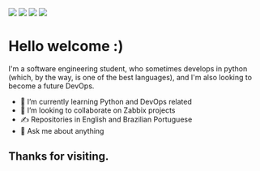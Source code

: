 [<img src="https://img.shields.io/badge/Gmail-D14836?style=for-the-badge&logo=gmail&logoColor=white" />](mailto:gabrielmoraisdocarmo@gmail.com) 
[<img src="https://img.shields.io/badge/Medium-12100E?style=for-the-badge&logo=medium&logoColor=white" />](https://medium.com/@andre-carmo02) 
[<img src="https://img.shields.io/badge/LinkedIn-0077B5?style=for-the-badge&logo=linkedin&logoColor=white" />](https://www.linkedin.com/in/gabriel-andre-01429a213/)
[<img src="https://img.shields.io/badge/Kaggle-20BEFF?style=for-the-badge&logo=Kaggle&logoColor=white" />](https://www.kaggle.com/gabrielandre02)

# Hello welcome :)
I'm a software engineering student, who sometimes develops in python (which, by the way, is one of the best languages), and I'm also looking to become a future 
DevOps.

- 🌱 I’m currently learning Python and DevOps related
- 🤝 I’m looking to collaborate on Zabbix projects
- ✍️ Repositories in English and Brazilian Portuguese
- 💬 Ask me about anything

## Thanks for visiting.
